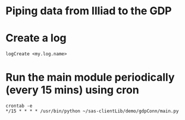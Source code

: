 Piping data from Illiad to the GDP
==================

# Create a log
	logCreate <my.log.name>
# Run the main module periodically (every 15 mins) using cron
	crontab -e
	*/15 * * * * /usr/bin/python ~/sas-clientLib/demo/gdpConn/main.py
